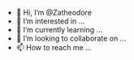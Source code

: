 - 👋 Hi, I’m @Zatheodore
- 👀 I’m interested in ...
- 🌱 I’m currently learning ...
- 💞️ I’m looking to collaborate on ...
- 📫 How to reach me ...

<!---
Zatheodore/Zatheodore is a ✨ special ✨ repository because its `README.md` (this file) appears on your GitHub profile.
You can click the Preview link to take a look at your changes.
--->
